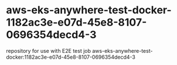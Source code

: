# aws-eks-anywhere-test-docker-1182ac3e-e07d-45e8-8107-0696354decd4-3
repository for use with E2E test job aws-eks-anywhere-test-docker:1182ac3e-e07d-45e8-8107-0696354decd4-3
